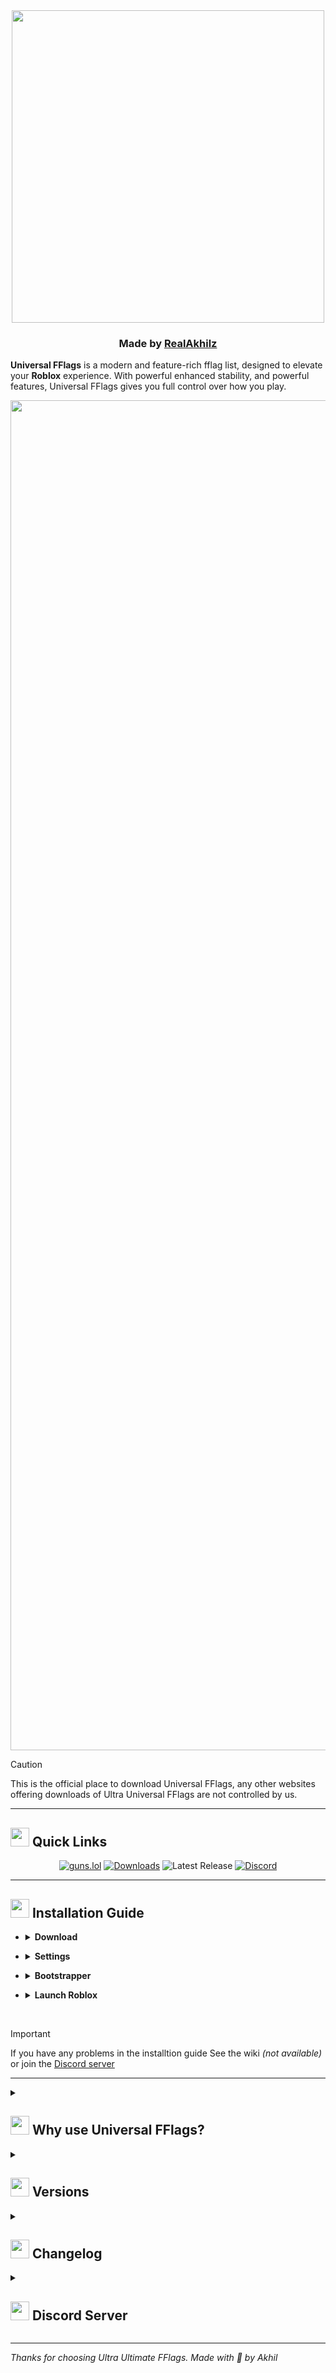 <!-- Ttitle -->

<div align="center">

<img src="https://github.com/RealAkhilz/Universal-FFlags/blob/main/Images/UniversalFFlagsTemp.png" width="500">

</div>

<h3 align="center"> Made by <a href="https://guns.lol/realakhil">RealAkhilz</a> </h3>

**Universal FFlags** is a modern and feature-rich fflag list, designed to elevate your **Roblox** experience. With powerful enhanced stability, and powerful features, Universal FFlags gives you full control over how you play.

<img src="https://github.com/RealAkhilz/Universal-FFlags/blob/main/Images/UniversalFFlags.png" width="3840" height="2160">

> [!Caution]
> This is the official place to download Universal FFlags, any other websites offering downloads of Ultra Universal FFlags are not controlled by us.

---
<!-- Quick Links -->

<h2>
  <img src="https://github.com/RealAkhilz/Universal-FFlags/blob/main/Images/stars.png" width="30" height="30"> Quick Links
</h2>

<div align="center">

[![guns.lol](https://img.shields.io/badge/guns.lol-RealAkhilz-darkblue?style=flat&logo=link&logoColor=white)](https://guns.lol/realakhil)
[![Downloads](https://img.shields.io/github/downloads/RealAkhilz/Ultra-Ultimate-FFlags/total?color=2c2f7c&label=Downloads&logo=cloudsmith&logoColor=white)](https://github.com/RealAkhilz/Ultra-Ultimate-FFlags/releases)
![Latest Release](https://img.shields.io/github/v/release/RealAkhilz/Ultra-Ultimate-FFlags)
[![Discord](https://img.shields.io/discord/1380077621974667264?label=Discord&color=5865F2&logo=discord&logoColor=white)](https://discord.gg/848BdgmvD9)

</div>

---
<!-- Installtion Guide -->

<h2>
  <img src="https://github.com/RealAkhilz/Universal-FFlags/blob/main/Images/stars.png" width="30" height="30"> Installation Guide
</h2>

<!-- Download dropdown -->
- <details>
    <summary><strong>Download</strong></summary>

  - Download the latest version from the [Release page](https://github.com/RealAkhilz/Universal-FFlags/releases).

</details>

<!-- Settings Dropdown -->
- <details>
    <summary><strong>Settings</strong></summary>

  <!-- Rendering Quality Setting Dropdown -->
    - <details>
        <summary><strong>Rendering Quality</strong></summary>
      <br>
    
      **Set the value of the below quality values**
      <br>
      **This changes Roblox rendering quality (Roblox GUI and game UI uneffected)**
      <br>
      144P - 37 │ 240P - 102 │ 360P - 230 │ 480P - 410 │ 720P - 922 │ 1080P - 2074 / 2K - 3686 │ 4K - 8294 │ 8K - 33178

      <pre>
      DFIntDebugDynamicRenderKiloPixels
      </pre>

      </details>

  <!-- GPU Setting Dropdown -->
    - <details>
      <summary><strong>GPU</strong></summary>
      <br>
    
      **Set the value of ur GPU**
      <br>
      **Go to Task Manager > Performance > GPU, to check what GPU u are using**

      <pre>
      FStringDebugGraphicsPreferredGPUName
      </pre>

      </details>

  <!-- Refresh Rate Setting Dropdown -->
    - <details>
      <summary><strong>Refresh Rate</strong></summary>
      <br>
    
      **Set the value of ur max refresh rate**

      <pre>
      DFIntGraphicsOptimizationModeFRMFrameRateTarget
      </pre>

      </details>

  <!-- FrameTime Setting Dropdown -->
    - <details>
      <summary><strong>Frametime</strong></summary>
      <br>
    
      **Set the value of frametime depending on ur hz**

      <pre>
      DFIntGraphicsOptimizationModeMaxFrameTimeTargetMs
      DFIntGraphicsOptimizationModeMinFrameTimeTargetMs
      </pre>

      </details>

  <!-- Logical Processors Setting Dropdown -->
    - <details>
      <summary><strong>Logical Processors</strong></summary>
      <br>
    
      **Set the value of ur "Logical Processors" minus 1**

      <pre>
      DFIntRuntimeConcurrency
      FIntTaskSchedulerAutoThreadLimit
      </pre>

      **Set the value of ur "Logical Processors"**

      <pre>
      FIntLuaGcParallelMinMultiTasks
      FIntSmoothClusterTaskQueueMaxParallelTasks
      DFIntPhysicsReceiveNumParallelTasks
      DFIntNetworkClusterPacketCacheNumParallelTasks
      DFIntReplicationDataCacheNumParallelTasks
      DFIntMegaReplicatorNumParallelTasks
      DFIntInterpolationNumParallelTasks
      </pre>

      </details>

  <!-- Force Sky Gray Setting Dropdown -->
    - <details>
      <summary><strong>Gray Skybox (Optional)</strong></summary>
      <br>
    
      **Set the value to "true" to enable gray skybox**

      <pre>
      FFlagDebugSkyGray
      </pre>

      </details>

  </details>

<!-- Bootstrapper dropdown -->
- <details>
    <summary><strong>Bootstrapper</strong></summary>

    - Import the .json file into ur bootstrapper, after ur done configureing the settings.

<!-- Launch Dropdown -->
- <details>
    <summary><strong>Launch Roblox</strong></summary>

    - Launch Roblox and experience like never before!

</details>

<br>

> [!Important]
> If you have any problems in the installtion guide
> See the wiki *(not available)* or join the [Discord server](rGdPF82Tmf)

---

</details>

<details>
  <summary
    ><h2>
      <img src="https://github.com/RealAkhilz/Universal-FFlags/blob/main/Images/stars.png" width="30" height="30"> Why use Universal FFlags?
    </h2>
  </summary>

  <br>

  - **Anti Data Sharing** - Stop Roblox from taking ur device info.
  - **Enhanced Performance** – Smoother gameplay, reduced stuttering, and better FPS stability.
  - **Faster Loading** – Load into Roblox games lighting fast.
  - **Debloat** - Remove the unneccessory bloat and background processes.

</details>

<details>
  <summary>
    <h2>
      <img src="https://github.com/RealAkhilz/Universal-FFlags/blob/main/Images/stars.png" width="30" height="30"> Versions
    </h2>
  </summary>

  <br>

  - **[Ultra Latency](https://github.com/RealAkhilz/Ultra-Latency)** - Reduce latency/delay
  - **Universal Studio** - Ultra Ultimate FFlags but for **Roblox Studio**.

</details>

<details>
 <summary>
   <h2>
     <img src="https://github.com/RealAkhilz/Universal-FFlags/blob/main/Images/stars.png" width="30" height="30"> Changelog
   </h2>
 </summary>

 <br>

<h3>Verison: V3</h3>

- Revamped the ENTIRE list
- Lessen the kb of the list from 24 kb to 5 kb
- Added KTX
- Removed FFlags containing keywords "Network" and "Performance", as they have default values
- Removed FrameTime and MTU from the settings
- Removed a bunch of preloading fastflags that are useless
- Removed a bunch of useless culling fastflags
- Removed unstable and problematic fastflags
- Removed "CAP" from "Anti Data Sharing"
- Removed "Optimize ping" fastflags as they don't really stabilize or optimize ping
- Removed Extra fastflags
- Removed "GPU and CPU" and "Optimize Memory/RAM" fastflags, as they don't really optimize gpu or cpu, there are still memory/ram fastflags that decrease usage of memory/ram
- Removed a bunch of useless "Debloat" fastflags
- Merged "Responsiveness", "Frame Buffer", into "Performance"
- Removed fastflags that are unstable
- Changed some fastflags values to stable values

</details>

<details>
  <summary>
    <h2><img src="https://github.com/RealAkhilz/Universal-FFlags/blob/main/Images/stars.png" width="30" height="30"> Discord Server
    </h2>
  </summary>

  <br>

  **Join our Discord:** [Akhil's Lounge](https://discord.gg/rGdPF82Tmf) for help, news, and chat.

</details>

---

*Thanks for choosing Ultra Ultimate FFlags. Made with 💖 by Akhil*
